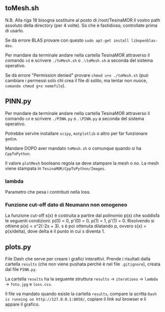 ## toMesh.sh

N.B. Alla riga 18 bisogna sostituire al posto di /root/TesinaMOR il vostro path assoluto della directory (per 4 volte).
So che è fastidioso, controllate prima di usarlo.

Se dà errore BLAS provare con questo `sudo apt-get install libopenblas-dev`.

Per mandare da terminale andare nella cartella TesinaMOR attraverso il comando `cd` e scrivere `./toMesh.sh` o `.\toMesh.sh` a seconda del sistema operativo.

Se dà errore "Permission denied" provare `chmod u+x ./toMesh.sh` (può cambiare i permessi solo chi crea il file di solito, ma tentar non nuoce, `comando chmod g+x nomefile`).

## PINN.py

Per mandare da terminale andare nella cartella TesinaMOR attraverso il comando `cd` e scrivere `./PINN.py` o `.\PINN.py` a seconda del sistema operativo.

Potrebbe servire installare `scipy`, `matplotlib` o altro per far funzionare `gedim`.

Mandare DOPO aver mandato `toMesh.sh` o comunque quando si ha `CppToPython`.

Il valore `plotMesh` booleano regola se deve stampare la mesh o no. La mesh viene stampata in `TesinaMOR/CppToPython/Images`.

### lambda

Parametro che pesa i contributi nella loss.

### Funzione cut-off dato di Neumann non omogeneo

La funzione cut-off s(x) è costruita a partire dal polinomio p(x) che soddisfa le seguenti condizioni:
p(0) = 0, p'(0) = 0, p(1) = 1, p'(1) = 0.
Risolvendo si ottiene p(x) = x^2(-2x + 3). s è poi ottenuta dilatando p, ovvero s(x) = p(x/delta), dove delta è il punto in cui s diventa 1.

## plots.py

File Dash che serve per creare i grafici interattivi. Prende i risultati dalla cartella `results` (che non viene pushata perché è nel file `.gitignore`), creata dal file `PINN.py`.

La cartella `results` ha la seguente struttura `results` -> `iterations` -> `lambda` -> `foto.jpg` e `loss.csv`.

Il file va mandato quando esiste la cartella `results`, compare la scritta `Dash is running on http://127.0.0.1:8050/`, copiare il link sul browser e lì appare il grafico.
